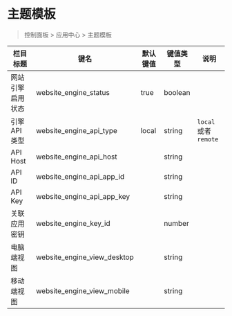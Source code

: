 # 主题模板

> 控制面板 > 应用中心 > 主题模板

| 栏目标题 | 键名 | 默认键值 | 键值类型 | 说明 |
| --- | --- | --- | --- | --- |
| 网站引擎启用状态 | website_engine_status | true | boolean |  |
| 引擎 API 类型 | website_engine_api_type | local | string | `local` 或者 `remote` |
| API Host | website_engine_api_host |  | string |  |
| API ID | website_engine_api_app_id |  | string |  |
| API Key | website_engine_api_app_key |  | string |  |
| 关联应用密钥 | website_engine_key_id |  | number |  |
| 电脑端视图 | website_engine_view_desktop |  | string |  |
| 移动端视图 | website_engine_view_mobile |  | string |  |
